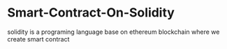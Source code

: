 # Smart-Contract-On-Solidity
solidity is a programing language base on ethereum blockchain where we create smart contract
